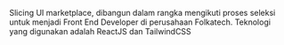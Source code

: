 Slicing UI marketplace, dibangun dalam rangka mengikuti proses seleksi untuk menjadi Front End Developer di perusahaan Folkatech. Teknologi yang digunakan adalah ReactJS dan TailwindCSS
